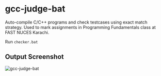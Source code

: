 # gcc-judge-bat
Auto-compile C/C++ programs and check testcases using exact match strategy. Used to mark assignments in Programming Fundamentals class at FAST NUCES Karachi.

Run `checker.bat`

## Output Screenshot

![gcc-judge-bat](https://user-images.githubusercontent.com/53870774/114549970-19a3ae80-9c7b-11eb-9b9d-cb4061de64df.png)
